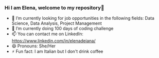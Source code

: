 ### Hi I am Elena, welcome to my repository👋


- 🔭 I’m currently looking for job opportunities in the following fields: Data Science, Data Analysis, Project Management
- 🌱 I’m currently doing 100 days of coding challenge
- 📫 You can contact me on LinkedIn: https://www.linkedin.com/in/elenadeiana/
- 😄 Pronouns: She/Her
- ⚡ Fun fact: I am Italian but I don't drink coffee
